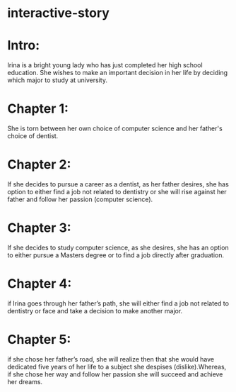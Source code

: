 # interactive-story

# Intro:
Irina is a bright young lady who has just completed her high school education. She wishes to make an important decision in her life by deciding which major to study at university.

# Chapter 1:
She is torn between her own choice of computer science and her father's choice of dentist.

# Chapter 2:
If she decides to pursue a career as a dentist, as her father desires, she has option to either find a job not related to dentistry or she will rise against her father and follow her passion (computer science). 

# Chapter 3:
If she decides to study computer science, as she desires, she has an option to either  pursue a Masters degree or to find a job directly after graduation.

# Chapter 4:
if Irina goes through her father’s path, she will either find a job not related to dentistry or face and take a decision to make another major.

# Chapter 5:
if she chose her father’s road, she will realize then that she would have dedicated five years of her life to a subject she despises (dislike).Whereas, if she chose her way and follow her passion she will succeed and achieve her dreams.
